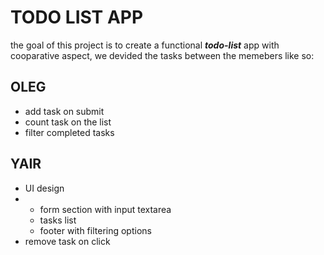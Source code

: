 # TODO LIST APP
the goal of this project is to create a functional ***todo-list*** app with cooparative aspect,
we devided the tasks between the memebers like so:

## OLEG
- add task on submit
- count task on the list
- filter completed tasks

## YAIR
- UI design
- - form section with input textarea
  - tasks list
  - footer with filtering options
- remove task on click

